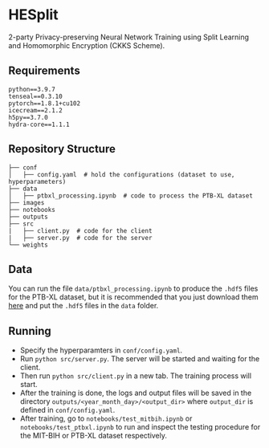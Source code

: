 # HESplit
2-party Privacy-preserving Neural Network Training using Split Learning and Homomorphic Encryption (CKKS Scheme).

## Requirements
`python==3.9.7`  
`tenseal==0.3.10`  
`pytorch==1.8.1+cu102`  
`icecream==2.1.2`  
`h5py==3.7.0`  
`hydra-core==1.1.1`  

<!-- ## Protocol
![protocol](./images/protocol.png) -->

## Repository Structure
```
├── conf              
│   ├── config.yaml  # hold the configurations (dataset to use, hyperparameters)
├── data  
│   ├── ptbxl_processing.ipynb  # code to process the PTB-XL dataset
├── images 
├── notebooks 
├── outputs
├── src  
|   ├── client.py  # code for the client
|   ├── server.py  # code for the server
└── weights
 ```
## Data
You can run the file `data/ptbxl_processing.ipynb` to produce the `.hdf5` files for the PTB-XL dataset, but it is recommended that you just download them [here](https://zenodo.org/record/7006692) and put the `.hdf5` files in the `data` folder.

## Running
- Specify the hyperparamters in `conf/config.yaml`.  
- Run `python src/server.py`. The server will be started and waiting for the client.  
- Then run `python src/client.py` in a new tab. The training process will start.  
- After the training is done, the logs and output files will be saved in the directory `outputs/<year_month_day>/<output_dir>` where `output_dir` is defined in `conf/config.yaml`.
- After training, go to `notebooks/test_mitbih.ipynb` or `notebooks/test_ptbxl.ipynb` to run and inspect the testing procedure for the MIT-BIH or PTB-XL dataset respectively.